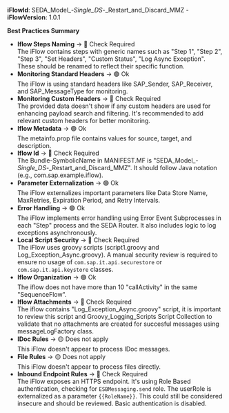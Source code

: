 **iFlowId**: SEDA_Model_-_Single_DS_-_Restart_and_Discard_MMZ - **iFlowVersion**: 1.0.1

**Best Practices Summary**
- **Iflow Steps Naming** -> 🔴 Check Required\
    The iFlow contains steps with generic names such as "Step 1", "Step 2", "Step 3", "Set Headers", "Custom Status", "Log Async Exception". These should be renamed to reflect their specific function.
- **Monitoring Standard Headers** -> 🟢 Ok\
    The iFlow is using standard headers like SAP_Sender, SAP_Receiver, and SAP_MessageType for monitoring.
- **Monitoring Custom Headers** -> 🔴 Check Required\
    The provided data doesn't show if any custom headers are used for enhancing payload search and filtering. It's recommended to add relevant custom headers for better monitoring.
- **Iflow Metadata** -> 🟢 Ok\
    The metainfo.prop file contains values for source, target, and description.
- **Iflow Id** -> 🔴 Check Required\
    The Bundle-SymbolicName in MANIFEST.MF is "SEDA_Model_-_Single_DS_-_Restart_and_Discard_MMZ". It should follow Java notation (e.g., com.sap.example.iflow).
- **Parameter Externalization** -> 🟢 Ok\
    The iFlow externalizes important parameters like Data Store Name, MaxRetries, Expiration Period, and Retry Intervals.
- **Error Handling** -> 🟢 Ok\
    The iFlow implements error handling using Error Event Subprocesses in each "Step" process and the SEDA Router. It also includes logic to log exceptions asynchronously.
- **Local Script Security** -> 🔴 Check Required\
    The iFlow uses groovy scripts (script1.groovy and Log_Exception_Async.groovy). A manual security review is required to ensure no usage of `com.sap.it.api.securestore` or `com.sap.it.api.keystore` classes.
- **Iflow Organization** -> 🟢 Ok\
    The iflow does not have more than 10 "callActivity" in the same "SequenceFlow".
- **Iflow Attachments** -> 🔴 Check Required\
    The iflow contains "Log_Exception_Async.groovy" script, it is important to review this script and Groovy_Logging_Scripts Script Collection to validate that no attachments are created for succesful messages using messageLogFactory class.
- **IDoc Rules** -> 🟡 Does not apply\
    This iFlow doesn't appear to process IDoc messages.
- **File Rules** -> 🟡 Does not apply\
    This iFlow doesn't appear to process files directly.
- **Inbound Endpoint Rules** -> 🔴 Check Required\
    The iFlow exposes an HTTPS endpoint. It's using Role Based authentication, checking for `ESBMessaging.send` role. The userRole is externalized as a parameter `{{RoleName}}`. This could still be considered insecure and should be reviewed. Basic authentication is disabled.